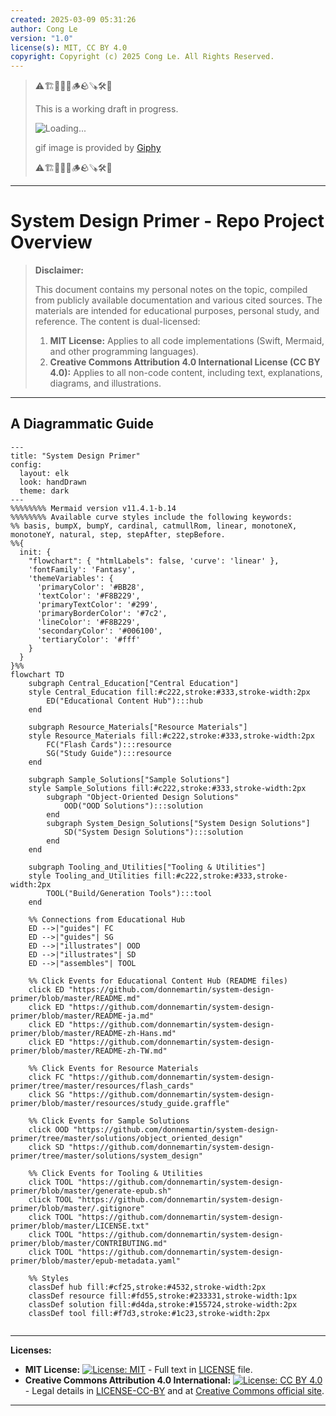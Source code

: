 ```yaml
---
created: 2025-03-09 05:31:26
author: Cong Le
version: "1.0"
license(s): MIT, CC BY 4.0
copyright: Copyright (c) 2025 Cong Le. All Rights Reserved.
---
```


> ⚠️🏗️🚧🦺🧱🪵🪨🪚🛠️👷
> 
> This is a working draft in progress.
> 
> ![Loading...](https://media4.giphy.com/media/v1.Y2lkPTc5MGI3NjExb2Y3MWpzdXVkY2Y0YXRhZHliMzFxbm1sNWk2eHkzOWlncmYxcGI1eSZlcD12MV9pbnRlcm5hbF9naWZfYnlfaWQmY3Q9Zw/9LQHvkbIzTSLe/giphy.gif)
> 
> gif image is provided by [Giphy](https://giphy.com)
> 
> ⚠️🏗️🚧🦺🧱🪵🪨🪚🛠️👷

----


# System Design Primer - Repo Project Overview
> **Disclaimer:**
>
> This document contains my personal notes on the topic,
> compiled from publicly available documentation and various cited sources.
> The materials are intended for educational purposes, personal study, and reference.
> The content is dual-licensed:
> 1. **MIT License:** Applies to all code implementations (Swift, Mermaid, and other programming languages).
> 2. **Creative Commons Attribution 4.0 International License (CC BY 4.0):** Applies to all non-code content, including text, explanations, diagrams, and illustrations.
---


## A Diagrammatic Guide 


```mermaid
---
title: "System Design Primer"
config:
  layout: elk
  look: handDrawn
  theme: dark
---
%%%%%%%% Mermaid version v11.4.1-b.14
%%%%%%%% Available curve styles include the following keywords:
%% basis, bumpX, bumpY, cardinal, catmullRom, linear, monotoneX, monotoneY, natural, step, stepAfter, stepBefore.
%%{
  init: {
    "flowchart": { "htmlLabels": false, 'curve': 'linear' },
    'fontFamily': 'Fantasy',
    'themeVariables': {
      'primaryColor': '#BB28',
      'textColor': '#F8B229',
      'primaryTextColor': '#299',
      'primaryBorderColor': '#7c2',
      'lineColor': '#F8B229',
      'secondaryColor': '#006100',
      'tertiaryColor': '#fff'
    }
  }
}%%
flowchart TD
    subgraph Central_Education["Central Education"]
    style Central_Education fill:#c222,stroke:#333,stroke-width:2px
        ED("Educational Content Hub"):::hub
    end

    subgraph Resource_Materials["Resource Materials"]
    style Resource_Materials fill:#c222,stroke:#333,stroke-width:2px
        FC("Flash Cards"):::resource
        SG("Study Guide"):::resource
    end

    subgraph Sample_Solutions["Sample Solutions"]
    style Sample_Solutions fill:#c222,stroke:#333,stroke-width:2px
        subgraph "Object-Oriented Design Solutions"
            OOD("OOD Solutions"):::solution
        end
        subgraph System_Design_Solutions["System Design Solutions"]
            SD("System Design Solutions"):::solution
        end
    end

    subgraph Tooling_and_Utilities["Tooling & Utilities"]
    style Tooling_and_Utilities fill:#c222,stroke:#333,stroke-width:2px
        TOOL("Build/Generation Tools"):::tool
    end

    %% Connections from Educational Hub
    ED -->|"guides"| FC
    ED -->|"guides"| SG
    ED -->|"illustrates"| OOD
    ED -->|"illustrates"| SD
    ED -->|"assembles"| TOOL

    %% Click Events for Educational Content Hub (README files)
    click ED "https://github.com/donnemartin/system-design-primer/blob/master/README.md"
    click ED "https://github.com/donnemartin/system-design-primer/blob/master/README-ja.md"
    click ED "https://github.com/donnemartin/system-design-primer/blob/master/README-zh-Hans.md"
    click ED "https://github.com/donnemartin/system-design-primer/blob/master/README-zh-TW.md"

    %% Click Events for Resource Materials
    click FC "https://github.com/donnemartin/system-design-primer/tree/master/resources/flash_cards"
    click SG "https://github.com/donnemartin/system-design-primer/blob/master/resources/study_guide.graffle"

    %% Click Events for Sample Solutions
    click OOD "https://github.com/donnemartin/system-design-primer/tree/master/solutions/object_oriented_design"
    click SD "https://github.com/donnemartin/system-design-primer/tree/master/solutions/system_design"

    %% Click Events for Tooling & Utilities
    click TOOL "https://github.com/donnemartin/system-design-primer/blob/master/generate-epub.sh"
    click TOOL "https://github.com/donnemartin/system-design-primer/blob/master/.gitignore"
    click TOOL "https://github.com/donnemartin/system-design-primer/blob/master/LICENSE.txt"
    click TOOL "https://github.com/donnemartin/system-design-primer/blob/master/CONTRIBUTING.md"
    click TOOL "https://github.com/donnemartin/system-design-primer/blob/master/epub-metadata.yaml"

    %% Styles
    classDef hub fill:#cf25,stroke:#4532,stroke-width:2px
    classDef resource fill:#fd55,stroke:#233331,stroke-width:1px
    classDef solution fill:#d4da,stroke:#155724,stroke-width:2px
    classDef tool fill:#f7d3,stroke:#1c23,stroke-width:2px
    
```





---
**Licenses:**

- **MIT License:**  [![License: MIT](https://img.shields.io/badge/License-MIT-yellow.svg)](LICENSE) - Full text in [LICENSE](LICENSE) file.
- **Creative Commons Attribution 4.0 International:** [![License: CC BY 4.0](https://licensebuttons.net/l/by/4.0/88x31.png)](LICENSE-CC-BY) - Legal details in [LICENSE-CC-BY](LICENSE-CC-BY) and at [Creative Commons official site](http://creativecommons.org/licenses/by/4.0/).

---
